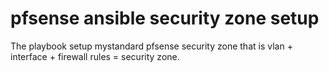 # pfsense ansible security zone setup


The playbook setup mystandard pfsense security zone that is  vlan + interface + firewall rules = security zone.


